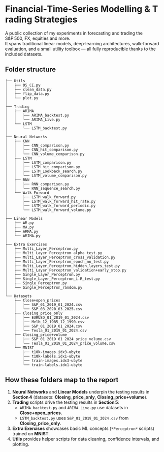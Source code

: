# Financial‑Time‑Series Modelling & Trading Strategies

A public collection of my experiments in forecasting and trading the S&P 500, FX, equities and more.  
It spans traditional linear models, deep‑learning architectures, walk‑forward evaluation, and a small utility toolbox — all fully reproducible thanks to the included datasets.

## Folder structure

```text
├── Utils
│   ├── 95_CI.py
│   ├── clean_data.py
│   ├── flip_data.py
│   └── plot.py
│
├── Trading
│   ├── ARIMA
│   │   ├── ARIMA_backtest.py
│   │   └── ARIMA_Live.py
│   └── LSTM
│       └── LSTM_backtest.py
│
├── Neural Networks
│   ├── CNN
│   │   ├── CNN_comparison.py
│   │   ├── CNN_hit_comparison.py
│   │   └── CNN_volume_comparison.py
│   ├── LSTM
│   │   ├── LSTM_comparison.py
│   │   ├── LSTM_hit_comparison.py
│   │   ├── LSTM_Lookback_search.py
│   │   └── LSTM_volume_comparison.py
│   ├── RNN
│   │   ├── RNN_comparison.py
│   │   └── RNN_sequence_search.py
│   └── Walk Forward
│       ├── LSTM_walk_forward.py
│       ├── LSTM_walk_forward_hit_rate.py
│       ├── LSTM_walk_forward_periodic.py
│       └── LSTM_walk_forward_volume.py
│
├── Linear Models
│   ├── AR.py
│   ├── MA.py
│   ├── ARMA.py
│   └── ARIMA.py
│
├── Extra Exercises
│   ├── Multi_Layer_Perceptron.py
│   ├── Multi_Layer_Perceptron_alpha_test.py
│   ├── Multi_Layer_Perceptron_cross_validation.py
│   ├── Multi_Layer_Perceptron_epoch_no_test.py
│   ├── Multi_Layer_Perceptron_hidden_layers_test.py
│   ├── Multi_Layer_Perceptron_validation+early_stop.py
│   ├── Single_Layer_Perceptron.py
│   ├── Single_Layer_Perceptron_L.R_test.py
│   ├── Single_Perceptron.py
│   └── Single_Perceptron_random.py
│
└── Datasets
    ├── Close+open_prices
    │   ├── S&P_01_2019_01_2024.csv
    │   └── S&P_03_2020_03_2025.csv
    ├── Closing_price_only
    │   ├── EURUSD_01_2019_01_2024.csv
    │   ├── Melb_12_1985_12_1990.csv
    │   ├── S&P_01_2019_01_2024.csv
    │   └── Tesla_01_2019_01_2024.csv
    ├── Closing_price+volume
    │   ├── S&P_01_2019_01_2024_price_volume.csv
    │   └── Tesla_01_2019_01_2024_price_volume.csv
    └── MNIST
        ├── t10k-images.idx3‑ubyte
        ├── t10k-labels.idx1‑ubyte
        ├── train-images.idx3‑ubyte
        └── train-labels.idx1‑ubyte
```
## How these folders map to the report

1. **Neural Networks** and **Linear Models** underpin the testing results in **Section 4** (datasets: **Closing_price_only**, **Closing_price+volume**).  
2. **Trading** scripts drive the testing results in **Section 5**:  
   * `ARIMA_backtest.py` and `ARIMA_Live.py` use datasets in **Close+open_prices**.  
   * `LSTM_backtest.py` uses `S&P_01_2019_01_2024.csv` from **Closing_price_only**.  
3. **Extra Exercises** showcases basic ML concepts (`*Perceptron*` scripts) trained on **MNIST**.  
4. **Utils** provides helper scripts for data cleaning, confidence intervals, and plotting.
